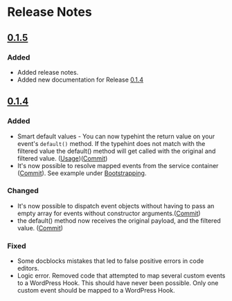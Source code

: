 # Release Notes

## [0.1.5](https://github.com/calvinalkan/better-wordpress-hooks/compare/0.1.4...0.1.5)

### Added

- Added release notes. 
- Added new documentation for Release [0.1.4](https://github.com/calvinalkan/better-wordpress-hooks/blob/master/CHANGELOG.md#014)

## [0.1.4](https://github.com/calvinalkan/better-wordpress-hooks/compare/0.1.3...0.1.4)

### Added

- Smart default values - You can now typehint the return value on your event's `default()` method. If the typehint does not match with the filtered value the default() method will get called with the original and filtered value. ([Usage](https://github.com/calvinalkan/better-wordpress-hooks/tree/0.1.5#return-values-for-invalid-callback))([Commit](https://github.com/calvinalkan/better-wordpress-hooks/commit/8d564babae2f448f607ceb1aea73edae487d2bfc#diff-6f76b222b1d42b154e0ca5f9cca9c766227cb56a75f7bff262e412a5f85a9378R182))
- It's now possible to resolve mapped events from the service container ([Commit](https://github.com/calvinalkan/better-wordpress-hooks/commit/3b48f0b7951c28e1f1c8ff7ce94ce7e842e89ef6)). See example under [Bootstrapping](https://github.com/calvinalkan/better-wordpress-hooks/blob/master/README.md#bootstrapping).

### Changed
- It's now possible to dispatch event objects without having to pass an empty array for events without constructor arguments.([Commit](https://github.com/calvinalkan/better-wordpress-hooks/commit/6165c5b3b0c810839fa02c43ebec87e78d91c6f1))
- the default() method now receives the original payload, and the filtered value. ([Commit](https://github.com/calvinalkan/better-wordpress-hooks/commit/8d564babae2f448f607ceb1aea73edae487d2bfc))

### Fixed

- Some docblocks mistakes that led to false positive errors in code editors.
- Logic error. Removed code that attempted to map several custom events to a WordPress Hook.
This should have never been possible. Only one custom event should be mapped to a WordPress Hook.
